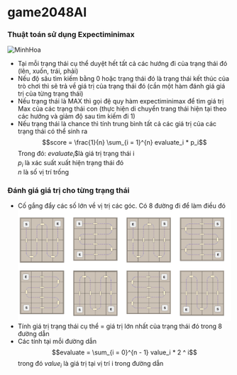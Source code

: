 # game2048AI

### Thuật toán sử dụng Expectiminimax
![MinhHoa](https://algomaths.tech/wp-content/uploads/2020/12/expectimaximin.png)
  - Tại mỗi trạng thái cụ thể duyệt hết tất cả các hướng đi của trạng thái đó (lên, xuốn, trái, phải)
  - Nếu độ sâu tìm kiếm bằng 0 hoặc trạng thái đó là trạng thái kết thúc của trò chơi thì sẽ trả về giá trị của trạng thái đó (cần một hàm đánh giá giá trị của từng trạng thái)
  - Nếu trạng thái là MAX thì gọi đệ quy hàm expectiminimax để tìm giá trị Max của các trạng thái con (thực hiện di chuyển trang thái hiện tại theo các hướng và giảm độ sau tìm kiếm đi 1)
  - Nếu trạng thái là chance thì tính trung bình tất cả các giá trị của các trạng thái có thể sinh ra
      $$score = \frac{1}{n} \sum_{i = 1}^{n} evaluate_i * p_i$$
          Trong đó: $evaluate_i$$là giá trị trạng thái i                        
                $p_i$ là xác suất xuất hiện trạng thái đó                       
                $n$ là số vị trí trống

### Đánh giá giá trị cho từng trạng thái
- Cố gắng đẩy các số lớn về vị trị các góc. Có 8 đường đi để làm điều đó
  ![Đườngdẫn](https://github.com/HuyVang2004/game2048AI/blob/main/images/Screenshot%202023-12-02%20192514.png?raw=true)
- Tính giá trị trạng thái cụ thể = giá trị lớn nhất của trạng thái đó trong 8 đường dẫn
- Các tính tại mỗi đường dẫn $$evaluate = \sum_{i = 0}^{n - 1} value_i * 2 ^ i$$
    trong đó $value_i$ là giá trị tại vị trí i trong đường dẫn
